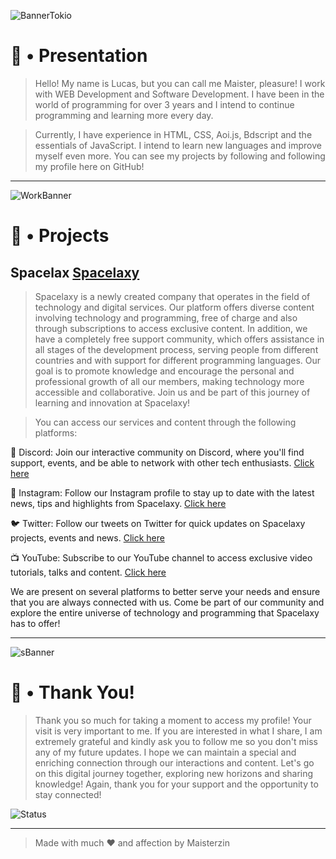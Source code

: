 ![BannerTokio](https://i.pinimg.com/originals/ac/5b/16/ac5b1609d86356d86f028b307f839fb7.gif)

<!--=== Introduction ===-->

# 🎯 • Presentation

> Hello! My name is Lucas, but you can call me Maister, pleasure! I work with WEB Development and Software Development. I have been in the world of programming for over 3 years and I intend to continue programming and learning more every day.

> Currently, I have experience in HTML, CSS, Aoi.js, Bdscript and the essentials of JavaScript. I intend to learn new languages ​​and improve myself even more. You can see my projects by following and following my profile here on GitHub!

---

<!--=== Minecraft Banner ==-->

![WorkBanner](https://i.pinimg.com/550x/0c/6a/87/0c6a8788d5a21cb84faec253ab0c8804.jpg)

<!--=== Works ===-->

# 💼 • Projects

## Spacelax [Spacelaxy](https://media.discordapp.net/attachments/1107668321899397180/1135733926854398074/zyro-image.png?width=418&height=418)

> Spacelaxy is a newly created company that operates in the field of technology and digital services. Our platform offers diverse content involving technology and programming, free of charge and also through subscriptions to access exclusive content. In addition, we have a completely free support community, which offers assistance in all stages of the development process, serving people from different countries and with support for different programming languages. Our goal is to promote knowledge and encourage the personal and professional growth of all our members, making technology more accessible and collaborative. Join us and be part of this journey of learning and innovation at Spacelaxy!

> You can access our services and content through the following platforms:

🚀 Discord: Join our interactive community on Discord, where you'll find support, events, and be able to network with other tech enthusiasts. [Click here](https://discord.gg/bMd8DwknvJ)

📸 Instagram: Follow our Instagram profile to stay up to date with the latest news, tips and highlights from Spacelaxy. [Click here](https://www.instagram.com/spacelaxyofc/)

🐦 Twitter: Follow our tweets on Twitter for quick updates on Spacelaxy projects, events and news. [Click here](https://twitter.com/spacelaxyofc)

📺 YouTube: Subscribe to our YouTube channel to access exclusive video tutorials, talks and content. [Click here](https://www.youtube.com/@Spacelaxy)

We are present on several platforms to better serve your needs and ensure that you are always connected with us. Come be part of our community and explore the entire universe of technology and programming that Spacelaxy has to offer!

--- 

<!---=== Streaks Banner ===-->

![sBanner](https://user-images.githubusercontent.com/119537238/233213363-17bc7177-8692-470a-8b62-a7ed6b97aa33.png)

# 🤍 • Thank You!

> Thank you so much for taking a moment to access my profile! Your visit is very important to me. If you are interested in what I share, I am extremely grateful and kindly ask you to follow me so you don't miss any of my future updates. I hope we can maintain a special and enriching connection through our interactions and content. Let's go on this digital journey together, exploring new horizons and sharing knowledge! Again, thank you for your support and the opportunity to stay connected!

![Status](https://streak-stats.demolab.com?user=Henry8K&theme=dracula)

---

> Made with much ❤ and affection by Maisterzin
